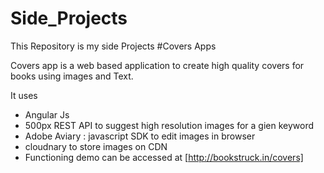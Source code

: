 # Side_Projects

This Repository is my side Projects
#Covers Apps

Covers app is a web based application to create high quality covers for books using images and Text.

It uses
- Angular Js 
- 500px REST API  to suggest high resolution images for a gien keyword
- Adobe Aviary : javascript SDK to edit images in browser
- cloudnary to store images on CDN 
- Functioning demo can be accessed at [http://bookstruck.in/covers]
